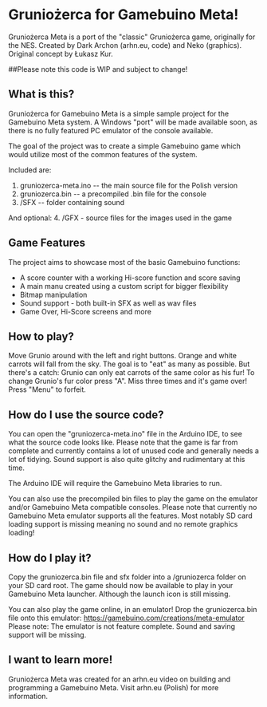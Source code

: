# Gruniożerca for Gamebuino Meta!
Gruniożerca Meta is a port of the "classic" Gruniożerca game, originally for the NES.
Created by Dark Archon (arhn.eu, code) and Neko (graphics). Original concept by Łukasz Kur.

##Please note this code is WIP and subject to change!

## What is this?
Gruniożerca for Gamebuino Meta is a simple sample project for the Gamebuino Meta system.
A Windows "port" will be made available soon, as there is no fully featured PC emulator of the console available.

The goal of the project was to create a simple Gamebuino game which would utilize most of the common features of the system.

Included are:
1. gruniozerca-meta.ino -- the main source file for the Polish version
2. gruniozerca.bin -- a precompiled .bin file for the console
3. /SFX -- folder containing sound

And optional:
4. /GFX - source files for the images used in the game

## Game Features

The project aims to showcase most of the basic Gamebuino functions:
- A score counter with a working Hi-score function and score saving
- A main manu created using a custom script for bigger flexibility
- Bitmap manipulation
- Sound support - both built-in SFX as well as wav files
- Game Over, Hi-Score screens and more

## How to play?
Move Grunio around with the left and right buttons. Orange and white carrots will fall from the sky. The goal is to "eat" as many as possible. But there's a catch: Grunio can only eat carrots of the same color as his fur! To change Grunio's fur color press "A". Miss three times and it's game over!
Press "Menu" to forfeit.

## How do I use the source code?
You can open the "gruniozerca-meta.ino" file in the Arduino IDE, to see what the source code looks like.
Please note that the game is far from complete and currently contains a lot of unused code and generally needs a lot of tidying.
Sound support is also quite glitchy and rudimentary at this time.

The Arduino IDE will require the Gamebuino Meta libraries to run.

You can also use the precompiled bin files to play the game on the emulator and/or Gamebuino Meta compatible consoles.
Please note that currently no Gamebuino Meta emulator supports all the features.
Most notably SD card loading support is missing meaning no sound and no remote graphics loading!

## How do I play it?
Copy the gruniozerca.bin file and sfx folder into a /gruniozerca folder on your SD card root.
The game should now be available to play in your Gamebuino Meta launcher. Although the launch icon is still missing.

You can also play the game online, in an emulator!
Drop the gruniozerca.bin file onto this emulator: https://gamebuino.com/creations/meta-emulator
Please note: The emulator is not feature complete. Sound and saving support will be missing.

## I want to learn more!
Gruniożerca Meta was created for an arhn.eu video on building and programming a Gamebuino Meta.
Visit arhn.eu (Polish) for more information.
